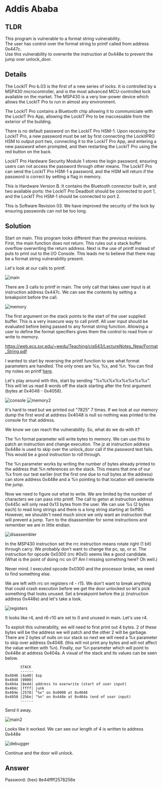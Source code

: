 # Addis Ababa
## TLDR
This program is vulnerable to a format string vulnerability.  
The user has control over the format string to printf called from address 0x447c.  
Use this vulnerability to overwrite the instruction at 0x448e to prevent the jump over unlock_door.  

## Details
The LockIT Pro b.03  is the first of a new series  of locks. It is
controlled by a  MSP430 microcontroller, and is  the most advanced
MCU-controlled lock available on the  market. The MSP430 is a very
low-power device which allows the LockIT  Pro to run in almost any
environment.

The  LockIT  Pro   contains  a  Bluetooth  chip   allowing  it  to
communiciate with the  LockIT Pro App, allowing the  LockIT Pro to
be inaccessable from the exterior of the building.

There  is no  default  password  on the  LockIT  Pro HSM-1.   Upon
receiving the  LockIT Pro,  a new  password must  be set  by first
connecting the LockitPRO HSM to  output port two, connecting it to
the LockIT Pro App, and entering a new password when prompted, and
then restarting the LockIT Pro using the red button on the back.
    
LockIT Pro Hardware  Security Module 1 stores  the login password,
ensuring users  can not access  the password through  other means.
The LockIT Pro  can send the LockIT Pro HSM-1  a password, and the
HSM will  return if the password  is correct by setting  a flag in
memory.
  
This is Hardware  Version B.  It contains  the Bluetooth connector
built in, and two available  ports: the LockIT Pro Deadbolt should
be  connected to  port  1,  and the  LockIT  Pro  HSM-1 should  be
connected to port 2.

This is Software Revision 03. We have improved the security of the
lock by ensuring passwords can not be too long.

## Solution
Start on main. This program looks different than the previous revisions. First, the main function does not return. This rules out a stack buffer overflow overwriting the return address. Next is the use of printf instead of puts to print out to the I/O Console. This leads me to believe that there may be a format string vulnerability present.

Let's look at our calls to printf.

![main](./screenshots/main.png)

There are 3 calls to printf in main. The only call that takes user input is at instruction address 0x447c. We can see the contents by setting a breakpoint before the call.

![memory](./screenshots/memory.png)

The first argument on the stack points to the start of the user supplied buffer. This is a very insecure way to call printf. All user input should be evaluated before being passed to any format string function. Allowing a user to define the format specifiers gives them the control to read from or write to memory.

https://web.ecs.syr.edu/~wedu/Teaching/cis643/LectureNotes_New/Format_String.pdf

I wanted to start by reversing the printf function to see what format parameters are handled. The only ones are %s, %x, and %n. You can find my notes on printf [here](https://github.com/networking101/microcorruption/blob/main/Addis%20Ababa/printf_reverse.txt).

Let's play around with this, start by sending "%x%x%x%x%x%x%x%x". This will let us read 8 words off the stack starting after the first argument (bytes at 0x4048 - 0x4058).

![console](./screenshots/console.png)
![memory2](./screenshots/memory2.png)

It's hard to read but we printed out "7825" 7 times. If we look at our memory dump the first word at address 0x4048 is null so nothing was printed to the console for that address.

We know we can reach the vulnerability. So, what do we do with it?

The %n format parameter will write bytes to memory. We can use this to patch an instruction and change execution. The jz at instruction address 0x448e is used to skip over the unlock_door call if the password test fails. This would be a good instruction to roll through.

The %n parameter works by writing the number of bytes already printed to the address that %n references on the stack. This means that one of our %x from our test earlier (not the first one due to null bytes at the address) can store address 0x448e and a %n pointing to that location will overwrite the jump.

Now we need to figure out what to write. We are limited by the number of characters we can pass into printf. The call to getsn at instruction address 0x445c will only read 0x13 bytes from the user. We can use %s (2 bytes each) to read long strings and there is a long string starting at 0xff80. However, we shouldn't need much since we only want an instruction that will prevent a jump. Turn to the disassembler for some instructions and remember we are in little endian.

![disassembler](./screenshots/disassembler.png)

In the MSP430 instruction set the rrc instruction means rotate right (1 bit) through carry. We probably don't want to change the pc, sp, or sr. The instruction for opcode 0x0300 (rrc #0x0) seems like a good candidate. (What is the point of doing rrc on 0? Am I missing something here? Oh well.)

Never mind. I executed opcode 0x0300 and the processor broke, we need to find something else.

We are left with rrc on registers r4 - r15. We don't want to break anything that could crash execution before we get the door unlocked so let's pick something that looks unused. Set a breakpoint before the jz (instruction address 0x448e) and let's take a look.

![registers](./screenshots/registers.png)

It looks like r4, and r6-r10 are set to 0 and unused in main. Let's use r4.

To exploit this vulnerability, we will need to first print out 4 bytes. 2 of these bytes will be the address we will patch and the other 2 will be garbage. There are 2 bytes of nulls on our stack so next we will need a %x parameter to skip over address 0x4048. (this will not print any bytes and will not affect the value written with %n). Finally, our %n parameter which will point to 0x448e at address 0x404a. A visual of the stack and its values can be seen below.

```
       STACK
       ------
0x4046 |4a40| $sp
0x4048 |0000|
0x404a |8e44| address to overwrite (start of user input)
0x404c |ffff| junk
0x404e |2578| "%x" on 0x0000 at 0x4048
0x4050 |256e| "%n" on 0x448e at 0x404a (end of user input)
       ------
```

Send it away.

![main2](./screenshots/main2.png)

Looks like it worked. We can see our length of 4 is written to address 0x448e

![debugger](./screenshots/debugger.png)

Continue and the door will unlock.

## Answer
Password: (hex) 8e44ffff2578256e
